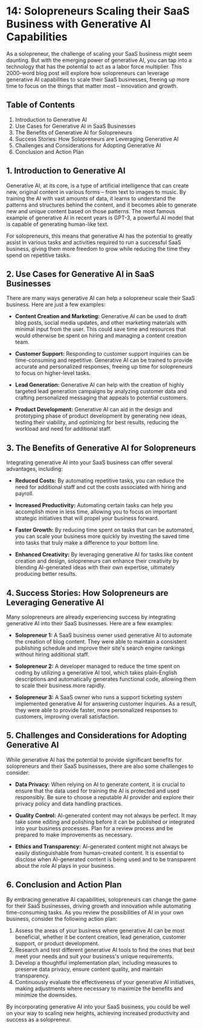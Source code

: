 # 14: Solopreneurs Scaling their SaaS Business with Generative AI Capabilities

As a solopreneur, the challenge of scaling your SaaS business might seem daunting. But with the emerging power of generative AI, you can tap into a technology that has the potential to act as a labor force multiplier. This 2000-word blog post will explore how solopreneurs can leverage generative AI capabilities to scale their SaaS businesses, freeing up more time to focus on the things that matter most – innovation and growth.

## Table of Contents

1. Introduction to Generative AI
2. Use Cases for Generative AI in SaaS Businesses
3. The Benefits of Generative AI for Solopreneurs
4. Success Stories: How Solopreneurs are Leveraging Generative AI
5. Challenges and Considerations for Adopting Generative AI
6. Conclusion and Action Plan

## 1. Introduction to Generative AI

Generative AI, at its core, is a type of artificial intelligence that can create new, original content in various forms – from text to images to music. By training the AI with vast amounts of data, it learns to understand the patterns and structures behind the content, and it becomes able to generate new and unique content based on those patterns. The most famous example of generative AI in recent years is GPT-3, a powerful AI model that is capable of generating human-like text.

For solopreneurs, this means that generative AI has the potential to greatly assist in various tasks and activities required to run a successful SaaS business, giving them more freedom to grow while reducing the time they spend on repetitive tasks.

## 2. Use Cases for Generative AI in SaaS Businesses

There are many ways generative AI can help a solopreneur scale their SaaS business. Here are just a few examples:

- **Content Creation and Marketing:** Generative AI can be used to draft blog posts, social media updates, and other marketing materials with minimal input from the user. This could save time and resources that would otherwise be spent on hiring and managing a content creation team.

- **Customer Support:** Responding to customer support inquiries can be time-consuming and repetitive. Generative AI can be trained to provide accurate and personalized responses, freeing up time for solopreneurs to focus on higher-level tasks.

- **Lead Generation:** Generative AI can help with the creation of highly targeted lead generation campaigns by analyzing customer data and crafting personalized messaging that appeals to potential customers.

- **Product Development:** Generative AI can aid in the design and prototyping phase of product development by generating new ideas, testing their viability, and optimizing for best results, reducing the workload and need for additional staff.

## 3. The Benefits of Generative AI for Solopreneurs

Integrating generative AI into your SaaS business can offer several advantages, including:

- **Reduced Costs:** By automating repetitive tasks, you can reduce the need for additional staff and cut the costs associated with hiring and payroll.

- **Increased Productivity:** Automating certain tasks can help you accomplish more in less time, allowing you to focus on important strategic initiatives that will propel your business forward.

- **Faster Growth:** By reducing time spent on tasks that can be automated, you can scale your business more quickly by investing the saved time into tasks that truly make a difference to your bottom line.

- **Enhanced Creativity:** By leveraging generative AI for tasks like content creation and design, solopreneurs can enhance their creativity by blending AI-generated ideas with their own expertise, ultimately producing better results.

## 4. Success Stories: How Solopreneurs are Leveraging Generative AI

Many solopreneurs are already experiencing success by integrating generative AI into their SaaS businesses. Here are a few examples:

- **Solopreneur 1:** A SaaS business owner used generative AI to automate the creation of blog content. They were able to maintain a consistent publishing schedule and improve their site's search engine rankings without hiring additional staff.

- **Solopreneur 2:** A developer managed to reduce the time spent on coding by utilizing a generative AI tool, which takes plain-English descriptions and automatically generates functional code, allowing them to scale their business more rapidly.

- **Solopreneur 3:** A SaaS owner who runs a support ticketing system implemented generative AI for answering customer inquiries. As a result, they were able to provide faster, more personalized responses to customers, improving overall satisfaction.

## 5. Challenges and Considerations for Adopting Generative AI

While generative AI has the potential to provide significant benefits for solopreneurs and their SaaS businesses, there are also some challenges to consider:

- **Data Privacy:** When relying on AI to generate content, it is crucial to ensure that the data used for training the AI is protected and used responsibly. Be sure to choose a reputable AI provider and explore their privacy policy and data handling practices.

- **Quality Control:** AI-generated content may not always be perfect. It may take some editing and polishing before it can be published or integrated into your business processes. Plan for a review process and be prepared to make improvements as necessary.

- **Ethics and Transparency:** AI-generated content might not always be easily distinguishable from human-created content. It is essential to disclose when AI-generated content is being used and to be transparent about the role AI plays in your business.

## 6. Conclusion and Action Plan

By embracing generative AI capabilities, solopreneurs can change the game for their SaaS businesses, driving growth and innovation while automating time-consuming tasks. As you review the possibilities of AI in your own business, consider the following action plan:

1. Assess the areas of your business where generative AI can be most beneficial, whether it be content creation, lead generation, customer support, or product development.
2. Research and test different generative AI tools to find the ones that best meet your needs and suit your business's unique requirements.
3. Develop a thoughtful implementation plan, including measures to preserve data privacy, ensure content quality, and maintain transparency.
4. Continuously evaluate the effectiveness of your generative AI initiatives, making adjustments where necessary to maximize the benefits and minimize the downsides.

By incorporating generative AI into your SaaS business, you could be well on your way to scaling new heights, achieving increased productivity and success as a solopreneur.